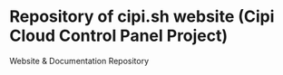 # Repository of cipi.sh website (Cipi Cloud Control Panel Project)
Website & Documentation Repository